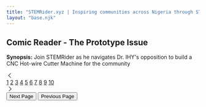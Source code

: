 ```yaml
---
title: "STEMRider.xyz | Inspiring communities across Nigeria through STEM projects and adventures"
layout: "base.njk"
---
```



<div class="px-40 flex flex-1 justify-center py-5">
          <div class="layout-content-container flex flex-col max-w-[960px] flex-1">
            <!-- <div class="flex flex-wrap gap-2 p-4">
              <a class="text-[#60758a] text-base font-medium leading-normal" href="resources.html">Resources</a>
              <span class="text-[#60758a] text-base font-medium leading-normal">/</span>
              <span class="text-[#111418] text-base font-medium leading-normal">Comics</span>
            </div> -->
            <h2 class="text-[#111418] tracking-light text-[28px] font-bold leading-tight px-4 text-left pb-3 pt-5">Comic Reader - The Prototype Issue</h2>
            <p class="text-[#111418] text-base font-normal leading-normal pb-3 pt-1 px-4">
              <b>Synopsis:</b> Join STEMRider as he navigates Dr. IHY's opposition to build a CNC Hot-wire Cutter Machine for the community
            </p>
            <div class="flex w-full grow bg-white @container p-4">
              <div class="w-full gap-1 overflow-hidden bg-white @[480px]:gap-2 aspect-[3/2] rounded-lg flex">
                <div
                  class="w-full bg-center bg-no-repeat bg-cover aspect-auto rounded-none flex-1"
                  style='background-image: url("./assets/comic_covers/website_comic_card.svg");'
                ></div>
              </div>
            </div>
            <div class="flex items-center justify-center p-4">
              <a href="#" class="flex size-10 items-center justify-center">
                <div class="text-[#111418]" data-icon="CaretLeft" data-size="18px" data-weight="regular">
                  <svg xmlns="http://www.w3.org/2000/svg" width="18px" height="18px" fill="currentColor" viewBox="0 0 256 256">
                    <path d="M165.66,202.34a8,8,0,0,1-11.32,11.32l-80-80a8,8,0,0,1,0-11.32l80-80a8,8,0,0,1,11.32,11.32L91.31,128Z"></path>
                  </svg>
                </div>
              </a>
              <a class="text-sm font-bold leading-normal tracking-[0.015em] flex size-10 items-center justify-center text-[#111418] rounded-full bg-[#f0f2f5]" href="#">1</a>
              <a class="text-sm font-normal leading-normal flex size-10 items-center justify-center text-[#111418] rounded-full" href="#">2</a>
              <a class="text-sm font-normal leading-normal flex size-10 items-center justify-center text-[#111418] rounded-full" href="#">3</a>
              <a class="text-sm font-normal leading-normal flex size-10 items-center justify-center text-[#111418] rounded-full" href="#">4</a>
              <a class="text-sm font-normal leading-normal flex size-10 items-center justify-center text-[#111418] rounded-full" href="#">5</a>
              <a class="text-sm font-normal leading-normal flex size-10 items-center justify-center text-[#111418] rounded-full" href="#">6</a>
              <a class="text-sm font-normal leading-normal flex size-10 items-center justify-center text-[#111418] rounded-full" href="#">7</a>
              <a class="text-sm font-normal leading-normal flex size-10 items-center justify-center text-[#111418] rounded-full" href="#">8</a>
              <a class="text-sm font-normal leading-normal flex size-10 items-center justify-center text-[#111418] rounded-full" href="#">9</a>
              <a class="text-sm font-normal leading-normal flex size-10 items-center justify-center text-[#111418] rounded-full" href="#">10</a>
              <a href="#" class="flex size-10 items-center justify-center">
                <div class="text-[#111418]" data-icon="CaretRight" data-size="18px" data-weight="regular">
                  <svg xmlns="http://www.w3.org/2000/svg" width="18px" height="18px" fill="currentColor" viewBox="0 0 256 256">
                    <path d="M181.66,133.66l-80,80a8,8,0,0,1-11.32-11.32L164.69,128,90.34,53.66a8,8,0,0,1,11.32-11.32l80,80A8,8,0,0,1,181.66,133.66Z"></path>
                  </svg>
                </div>
              </a>
            </div>
            <div class="flex justify-center">
              <div class="flex flex-1 gap-3 flex-wrap px-4 py-3 max-w-[480px] justify-center">
                <button
                  class="flex min-w-[84px] max-w-[480px] cursor-pointer items-center justify-center overflow-hidden rounded-lg h-10 px-4 bg-[#0d80f2] text-white text-sm font-bold leading-normal tracking-[0.015em] grow"
                >
                  <span class="truncate">Next Page</span>
                </button>
                <button
                  class="flex min-w-[84px] max-w-[480px] cursor-pointer items-center justify-center overflow-hidden rounded-lg h-10 px-4 bg-[#f0f2f5] text-[#111418] text-sm font-bold leading-normal tracking-[0.015em] grow"
                >
                  <span class="truncate">Previous Page</span>
                </button>
              </div>
            </div>
          </div>
        </div>
